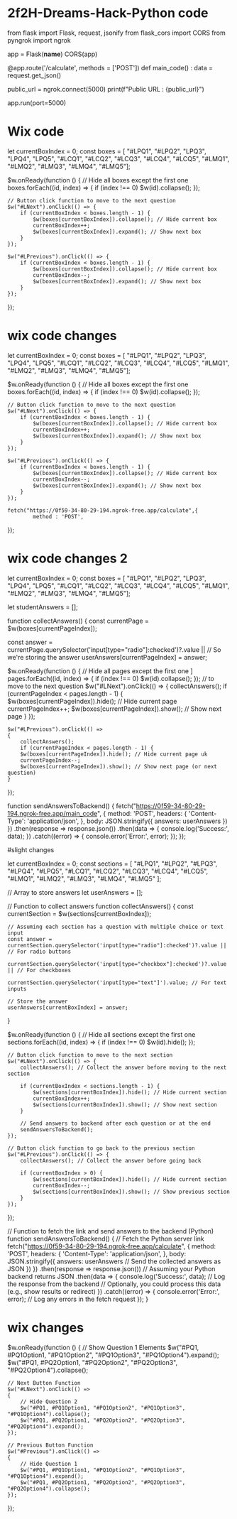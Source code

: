 # 2f2H-Dreams-Hack-Python code
from flask import Flask, request, jsonify
from flask_cors import CORS
from pyngrok import ngrok

app = Flask(__name__)
CORS(app)

@app.route('/calculate', methods = ['POST'])
def main_code() :
    data = request.get_json()
    
public_url = ngrok.connect(5000)
print(f"Public URL : {public_url}")

app.run(port=5000)

# Wix code

let currentBoxIndex = 0;
const boxes = [
	"#LPQ1", "#LPQ2", "LPQ3", "LPQ4", "LPQ5", 
	"#LCQ1", "#LCQ2", "#LCQ3", "#LCQ4", "#LCQ5",
	"#LMQ1", "#LMQ2", "#LMQ3", "#LMQ4", "#LMQ5"];

$w.onReady(function () {
    // Hide all boxes except the first one
    boxes.forEach((id, index) => {
        if (index !== 0) $w(id).collapse();
    });

    // Button click function to move to the next question
    $w("#LNext").onClick(() => {
        if (currentBoxIndex < boxes.length - 1) {
            $w(boxes[currentBoxIndex]).collapse(); // Hide current box
            currentBoxIndex++;
            $w(boxes[currentBoxIndex]).expand(); // Show next box
        }
    });

	$w("#LPrevious").onClick(() => {
        if (currentBoxIndex < boxes.length - 1) {
            $w(boxes[currentBoxIndex]).collapse(); // Hide current box
            currentBoxIndex--;
            $w(boxes[currentBoxIndex]).expand(); // Show next box
        }
    });
});

# wix code changes

let currentBoxIndex = 0;
const boxes = [
	"#LPQ1", "#LPQ2", "LPQ3", "LPQ4", "LPQ5", 
	"#LCQ1", "#LCQ2", "#LCQ3", "#LCQ4", "#LCQ5",
	"#LMQ1", "#LMQ2", "#LMQ3", "#LMQ4", "#LMQ5"];

$w.onReady(function () {
    // Hide all boxes except the first one
    boxes.forEach((id, index) => {
        if (index !== 0) $w(id).collapse();
    });

    // Button click function to move to the next question
    $w("#LNext").onClick(() => {
        if (currentBoxIndex < boxes.length - 1) {
            $w(boxes[currentBoxIndex]).collapse(); // Hide current box
            currentBoxIndex++;
            $w(boxes[currentBoxIndex]).expand(); // Show next box
        }
    });

	$w("#LPrevious").onClick(() => {
        if (currentBoxIndex < boxes.length - 1) {
            $w(boxes[currentBoxIndex]).collapse(); // Hide current box
            currentBoxIndex--;
            $w(boxes[currentBoxIndex]).expand(); // Show next box
        }
    });

    fetch("https://0f59-34-80-29-194.ngrok-free.app/calculate",{
            method : 'POST',

});

# wix code changes 2


let currentBoxIndex = 0; const boxes = [ 
	"#LPQ1", "#LPQ2", "LPQ3", "LPQ4", "LPQ5", 
	"#LCQ1", "#LCQ2", "#LCQ3", "#LCQ4", "#LCQ5", 
	"#LMQ1", "#LMQ2", "#LMQ3", "#LMQ4", "#LMQ5"];

let studentAnswers = [];

function collectAnswers() {
    const currentPage = $w(boxes[currentPageIndex]);

const answer = currentPage.querySelector('input[type="radio"]:checked')?.value || 
// So we're storing the answer
userAnswers[currentPageIndex] = answer;

$w.onReady(function () 
{ 
	// Hide all pages except the first one ]
	pages.forEach((id, index) => 
	{ 
		if (index !== 0) $w(id).collapse(); });
		// to move to the next question
		$w("#LNext").onClick(() => 
		{
			collectAnswers(); 
		if (currentPageIndex < pages.length - 1) 
		{
        	$w(boxes[currentPageIndex]).hide(); // Hide current page
        	currentPageIndex++;
        	$w(boxes[currentPageIndex]).show(); // Show next page
    		}
	});

	$w("#LPrevious").onClick(() => 
	{
		collectAnswers(); 
		if (currentPageIndex < pages.length - 1) {
        $w(boxes[currentPageIndex]).hide(); // Hide current page uk
        currentPageIndex--;
        $w(boxes[currentPageIndex]).show(); // Show next page (or next question)
    }
});


function sendAnswersToBackend() {
    fetch("https://0f59-34-80-29-194.ngrok-free.app/main_code", {
        method: 'POST',
        headers: {
            'Content-Type': 'application/json',
        },
        body: JSON.stringify({
            answers: userAnswers 
        })
    })
    .then(response => response.json())
    .then(data => {
        console.log('Success:', data);
    })
    .catch((error) => {
        console.error('Error:', error);
    });
});

#slight changes

let currentBoxIndex = 0;
const sections = [
    "#LPQ1", "#LPQ2", "#LPQ3", "#LPQ4", "#LPQ5", 
    "#LCQ1", "#LCQ2", "#LCQ3", "#LCQ4", "#LCQ5",
    "#LMQ1", "#LMQ2", "#LMQ3", "#LMQ4", "#LMQ5"
];

// Array to store answers
let userAnswers = [];

// Function to collect answers
function collectAnswers() {
    const currentSection = $w(sections[currentBoxIndex]);

    // Assuming each section has a question with multiple choice or text input
    const answer = currentSection.querySelector('input[type="radio"]:checked')?.value || // For radio buttons
                   currentSection.querySelector('input[type="checkbox"]:checked')?.value || // For checkboxes
                   currentSection.querySelector('input[type="text"]').value; // For text inputs

    // Store the answer
    userAnswers[currentBoxIndex] = answer;
}

$w.onReady(function () {
    // Hide all sections except the first one
    sections.forEach((id, index) => {
        if (index !== 0) $w(id).hide();
    });

    // Button click function to move to the next section
    $w("#LNext").onClick(() => {
        collectAnswers(); // Collect the answer before moving to the next section

        if (currentBoxIndex < sections.length - 1) {
            $w(sections[currentBoxIndex]).hide(); // Hide current section
            currentBoxIndex++;
            $w(sections[currentBoxIndex]).show(); // Show next section
        }

        // Send answers to backend after each question or at the end
        sendAnswersToBackend();
    });

    // Button click function to go back to the previous section
    $w("#LPrevious").onClick(() => {
        collectAnswers(); // Collect the answer before going back

        if (currentBoxIndex > 0) {
            $w(sections[currentBoxIndex]).hide(); // Hide current section
            currentBoxIndex--;
            $w(sections[currentBoxIndex]).show(); // Show previous section
        }
    });
});

// Function to fetch the link and send answers to the backend (Python)
function sendAnswersToBackend() {
    // Fetch the Python server link
    fetch("https://0f59-34-80-29-194.ngrok-free.app/calculate", {
        method: 'POST',
        headers: {
            'Content-Type': 'application/json',
        },
        body: JSON.stringify({
            answers: userAnswers // Send the collected answers as JSON
        })
    })
    .then(response => response.json())  // Assuming your Python backend returns JSON
    .then(data => {
        console.log('Success:', data); // Log the response from the backend
        // Optionally, you could process this data (e.g., show results or redirect)
    })
    .catch((error) => {
        console.error('Error:', error); // Log any errors in the fetch request
    });
}

# wix changes

$w.onReady(function () 
{
	// Show Question 1 Elements
	$w("#PQ1, #PQ1Option1, "#PQ1Option2", "#PQ1Option3", "#PQ1Option4").expand();
	$w("#PQ1, #PQ2Option1, "#PQ2Option2", "#PQ2Option3", "#PQ2Option4").collapse();
	
	// Next Button Function
	$w("#LNext").onClick(() => 
	{
		// Hide Question 2
		$w("#PQ1, #PQ1Option1, "#PQ1Option2", "#PQ1Option3", "#PQ1Option4").collapse();
		$w("#PQ1, #PQ2Option1, "#PQ2Option2", "#PQ2Option3", "#PQ2Option4").expand();
	});
	
	// Previous Button Function
	$w("#Previous").onClick(() => 
	{
		// Hide Question 1
		$w("#PQ1, #PQ1Option1, "#PQ1Option2", "#PQ1Option3", "#PQ1Option4").expand();
		$w("#PQ1, #PQ2Option1, "#PQ2Option2", "#PQ2Option3", "#PQ2Option4").collapse();
	});
});
